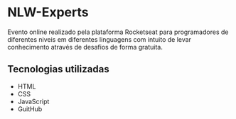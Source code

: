 # NLW-Experts

Evento online realizado pela plataforma Rocketseat para programadores de diferentes niveis em diferentes linguagens com intuito de levar conhecimento através de desafios de forma gratuita.

## Tecnologias utilizadas

* HTML
* CSS
* JavaScript
* GuitHub

